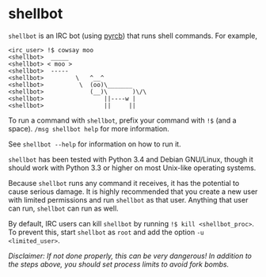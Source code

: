 # shellbot
`shellbot` is an IRC bot (using [pyrcb](https://github.com/nickolas360/pyrcb))
that runs shell commands. For example,
```
<irc_user> !$ cowsay moo
<shellbot>  _____
<shellbot> < moo >
<shellbot>  -----
<shellbot>         \   ^__^
<shellbot>          \  (oo)\_______
<shellbot>             (__)\       )\/\
<shellbot>                 ||----w |
<shellbot>                 ||     ||
```

To run a command with `shellbot`, prefix your command with `!$` (and a space).
`/msg shellbot help` for more information.

See `shellbot --help` for information on how to run it.

`shellbot` has been tested with Python 3.4 and Debian GNU/Linux, though it
should work with Python 3.3 or higher on most Unix-like operating systems.

Because `shellbot` runs any command it receives, it has the potential to cause
serious damage. It is highly recommended that you create a new user with
limited permissions and run `shellbot` as that user. Anything that user can
run, `shellbot` can run as well.

By default, IRC users can kill `shellbot` by running `!$ kill <shellbot_proc>`.
To prevent this, start `shellbot` as `root` and add the option `-u <limited_user>`.

*Disclaimer: If not done properly, this can be very dangerous! In addition to
the steps above, you should set process limits to avoid fork bombs.*

